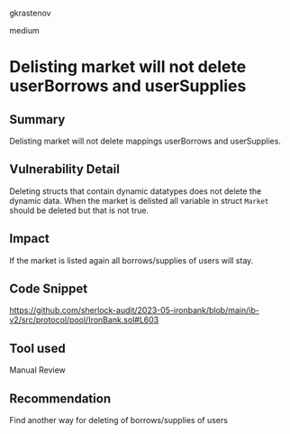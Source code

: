 gkrastenov

medium

# Delisting market will not delete userBorrows and userSupplies

## Summary
Delisting market will not delete mappings userBorrows and userSupplies.

## Vulnerability Detail
Deleting structs that contain dynamic datatypes does not delete the dynamic data. When the market is delisted all variable in struct `Market` should be deleted but that is not true.

## Impact
If the market is listed again all borrows/supplies of users will stay.

## Code Snippet
https://github.com/sherlock-audit/2023-05-ironbank/blob/main/ib-v2/src/protocol/pool/IronBank.sol#L603

## Tool used

Manual Review

## Recommendation
Find another way for deleting of borrows/supplies of users 
